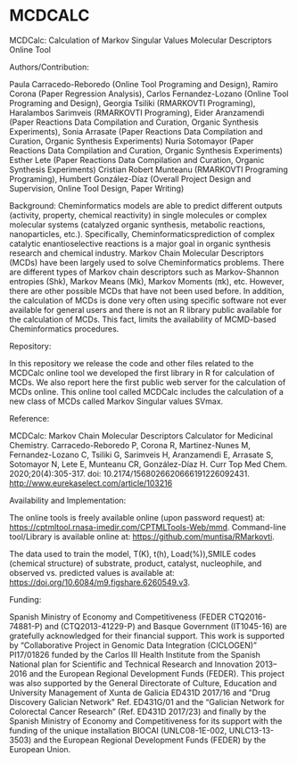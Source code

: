 # MCDCALC
MCDCalc: Calculation of Markov Singular Values Molecular Descriptors Online Tool

Authors/Contribution: 

Paula Carracedo-Reboredo (Online Tool Programing and Design), Ramiro Corona (Paper Regression Analysis), 
Carlos Fernandez-Lozano (Online Tool Programing and Design), 
Georgia Tsiliki (RMARKOVTI Programing), 
Haralambos Sarimveis (RMARKOVTI Programing), 
Eider Aranzamendi (Paper Reactions Data Compilation and Curation, Organic Synthesis Experiments), 
Sonia Arrasate (Paper Reactions Data Compilation and Curation, Organic Synthesis Experiments) 
Nuria Sotomayor (Paper Reactions Data Compilation and Curation, Organic Synthesis Experiments) 
Esther Lete (Paper Reactions Data Compilation and Curation, Organic Synthesis Experiments) 
Cristian Robert Munteanu (RMARKOVTI Programing Programing), 
Humbert González-Díaz (Overall Project Design and Supervision, Online Tool Design, Paper Writing)

Background: Cheminformatics models are able to predict different outputs (activity, property, chemical reactivity) in single molecules or complex molecular systems (catalyzed organic synthesis, metabolic reactions, nanoparticles, etc.). Specifically, Cheminformaticsprediction of complex catalytic enantioselective reactions is a major goal in organic synthesis research and chemical industry. Markov Chain Molecular Descriptors (MCDs) have been largely used to solve Cheminformatics problems. There are different types of Markov chain descriptors such as Markov-Shannon entropies (Shk), Markov Means (Mk), Markov Moments (πk), etc. However, there are other possible MCDs that have not been used before. In addition, the calculation of MCDs is done very often using specific software not ever available for general users and there is not an R library public available for the calculation of MCDs. This fact, limits the availability of MCMD-based Cheminformatics procedures. 

Repository: 

In this repository we release the code and other files related to the MCDCalc online tool we developed the first library in R for calculation of MCDs. We also report here the first public web server for the calculation of MCDs online. This online tool called MCDCalc includes the calculation of a new class of MCDs called Markov Singular values SVmax. 

Reference: 

MCDCalc: Markov Chain Molecular Descriptors Calculator for Medicinal Chemistry. Carracedo-Reboredo P, Corona R, Martinez-Nunes M, Fernandez-Lozano C, Tsiliki G, Sarimveis H, Aranzamendi E, Arrasate S, Sotomayor N, Lete E, Munteanu CR, González-Díaz H. Curr Top Med Chem. 2020;20(4):305-317. doi: 10.2174/1568026620666191226092431. http://www.eurekaselect.com/article/103216

Availability and Implementation: 

The online tools is freely available online (upon password request) at: https://cptmltool.rnasa-imedir.com/CPTMLTools-Web/mmd. Command-line tool/Library is available online at: https://github.com/muntisa/RMarkovti.

The data used to train the model, T(K), t(h), Load(%)),SMILE codes (chemical structure) of substrate, product, catalyst, nucleophile, and observed vs. predicted values is available at: https://doi.org/10.6084/m9.figshare.6260549.v3.

Funding:

Spanish Ministry of Economy and Competitiveness (FEDER CTQ2016-74881-P) and (CTQ2013-41229-P) and Basque Government (IT1045-16) are gratefully acknowledged for their financial support. This work is supported by “Collaborative Project in Genomic Data Integration (CICLOGEN)” PI17/01826 funded by the Carlos III Health Institute from the Spanish National plan for Scientific and Technical Research and Innovation 2013–2016 and the European Regional Development Funds (FEDER). This project was also supported by the General Directorate of Culture, Education and University Management of Xunta de Galicia ED431D 2017/16 and "Drug Discovery Galician Network" Ref. ED431G/01 and the “Galician Network for Colorectal Cancer Research” (Ref. ED431D 2017/23) and finally by the Spanish Ministry of Economy and Competitiveness for its support with the funding of the unique installation BIOCAI (UNLC08-1E-002, UNLC13-13-3503) and the European Regional Development Funds (FEDER) by the European Union.


